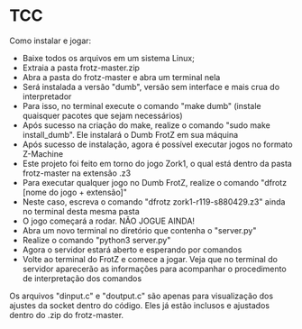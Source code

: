 # TCC

Como instalar e jogar:
- Baixe todos os arquivos em um sistema Linux;
- Extraia a pasta frotz-master.zip
- Abra a pasta do frotz-master e abra um terminal nela
- Será instalada a versão "dumb", versão sem interface e mais crua do interpretador
- Para isso, no terminal execute o comando "make dumb" (instale quaisquer pacotes que sejam necessários)
- Após sucesso na criação do make, realize o comando "sudo make install_dumb". Ele instalará o Dumb FrotZ em sua máquina
- Após sucesso de instalação, agora é possível executar jogos no formato Z-Machine
- Este projeto foi feito em torno do jogo Zork1, o qual está dentro da pasta frotz-master na extensão .z3
- Para executar qualquer jogo no Dumb FrotZ, realize o comando "dfrotz [nome do jogo + extensão]"
- Neste caso, escreva o comando "dfrotz zork1-r119-s880429.z3" ainda no terminal desta mesma pasta
- O jogo começará a rodar. NÃO JOGUE AINDA!
- Abra um novo terminal no diretório que contenha o "server.py"
- Realize o comando "python3 server.py"
- Agora o servidor estará aberto e esperando por comandos
- Volte ao terminal do FrotZ e comece a jogar. Veja que no terminal do servidor aparecerão as informações para acompanhar o procedimento de interpretação dos comandos

Os arquivos "dinput.c" e "doutput.c" são apenas para visualização dos ajustes da socket dentro do código. Eles já estão inclusos e ajustados dentro do .zip do frotz-master.
